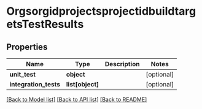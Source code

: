 # OrgsorgidprojectsprojectidbuildtargetsTestResults

## Properties
Name | Type | Description | Notes
------------ | ------------- | ------------- | -------------
**unit_test** | **object** |  | [optional] 
**integration_tests** | **list[object]** |  | [optional] 

[[Back to Model list]](../README.md#documentation-for-models) [[Back to API list]](../README.md#documentation-for-api-endpoints) [[Back to README]](../README.md)


